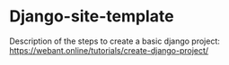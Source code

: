 # Django-site-template
Description of the steps to create a basic django project: https://webant.online/tutorials/create-django-project/
